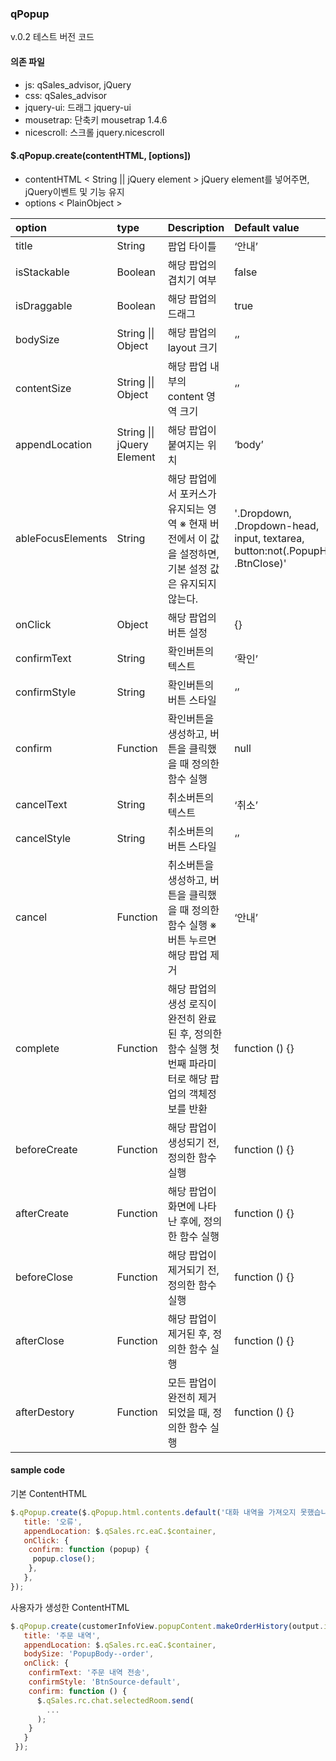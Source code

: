 ### qPopup   
v.0.2 테스트 버전 코드

#### 의존 파일
 
- js: qSales_advisor, jQuery
- css: qSales_advisor
- jquery-ui: 드래그 jquery-ui
- mousetrap: 단축키 mousetrap 1.4.6
- nicescroll: 스크롤 jquery.nicescroll


#### $.qPopup.create(contentHTML, [options])
- contentHTML < String || jQuery element > jQuery element를 넣어주면, jQuery이벤트 및 기능 유지
- options < PlainObject > 

| option | type | Description | Default value |
| :--- | :--- | :--- | :--- |
| title | String | 팝업 타이틀 | ‘안내’ |
| isStackable | Boolean | 해당 팝업의 겹치기 여부 | false |
| isDraggable | Boolean | 해당 팝업의 드래그 | true |
| bodySize | String \|\| Object | 해당 팝업의 layout 크기 | ‘’ |
| contentSize | String \|\| Object | 해당 팝업 내부의 content 영역 크기 | ‘’ |
| appendLocation | String \|\| jQuery Element |해당 팝업이 붙여지는 위치 | ‘body’ |
| ableFocusElements | String | 해당 팝업에서 포커스가 유지되는 영역 ※ 현재 버전에서 이 값을 설정하면, 기본 설정 값은 유지되지 않는다. | '.Dropdown, .Dropdown-head, input, textarea, button:not(.PopupHead .BtnClose)' |
| onClick | Object | 해당 팝업의 버튼 설정 | {} |
| confirmText | String | 확인버튼의 텍스트 | ‘확인’ |
| confirmStyle | String | 확인버튼의 버튼 스타일 | ‘’ |
| confirm | Function | 확인버튼을 생성하고,  버튼을 클릭했을 때 정의한 함수 실행 | null |
| cancelText | String | 취소버튼의 텍스트 | ‘취소’ |
| cancelStyle | String | 취소버튼의 버튼 스타일 | ‘’ |
| cancel | Function | 취소버튼을 생성하고, 버튼을 클릭했을 때 정의한 함수 실행  ※ 버튼 누르면 해당 팝업 제거 | ‘안내’ |
| complete | Function | 해당 팝업의 생성 로직이 완전히 완료된 후,  정의한 함수 실행 첫번째 파라미터로 해당 팝업의 객체정보를 반환 | function () {} |
| beforeCreate | Function | 해당 팝업이 생성되기 전, 정의한 함수 실행 | function () {} |
| afterCreate | Function | 해당 팝업이 화면에 나타난 후에, 정의한 함수 실행 | function () {} |
| beforeClose | Function | 해당 팝업이 제거되기 전, 정의한 함수 실행 | function () {} |
| afterClose | Function | 해당 팝업이 제거된 후, 정의한 함수 실행 | function () {} |
| afterDestory | Function | 모든 팝업이 완전히 제거되었을 때, 정의한 함수 실행 | function () {} |


#### sample code 
기본 ContentHTML
```js
$.qPopup.create($.qPopup.html.contents.default('대화 내역을 가져오지 못했습니다. <br />다시 시도해 주세요.'), {
   title: '오류',
   appendLocation: $.qSales.rc.eaC.$container,
   onClick: {
    confirm: function (popup) {
     popup.close();
    },
   },
});
```

사용자가 생성한 ContentHTML
```js
$.qPopup.create(customerInfoView.popupContent.makeOrderHistory(output.item), {
   title: '주문 내역',
   appendLocation: $.qSales.rc.eaC.$container,
   bodySize: 'PopupBody--order',
   onClick: {
    confirmText: '주문 내역 전송',
    confirmStyle: 'BtnSource-default',
    confirm: function () {
      $.qSales.rc.chat.selectedRoom.send(
        ...
      );
    }
   }
 });
```

